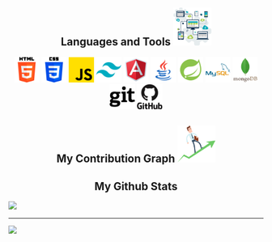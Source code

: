 <!-- <div>
<image src="https://github.com/raman-1999/raman-1999/blob/main/images/banner.gif" />
</div> -->

<h2 align="center"">Languages and Tools <img src="https://github.com/raman-1999/raman-1999/blob/main/images/skills.png" width="75"></h2>

<p align="center" >
 <img src="https://github.com/raman-1999/raman-1999/blob/main/images/html-5.png" width="50" height="50"/>
<img src="https://github.com/raman-1999/raman-1999/blob/main/images/css-3.png" width="50" height="50"/>
<img src="https://github.com/raman-1999/raman-1999/blob/main/images/js.png" width="50" height="50"/>
<img src="https://github.com/raman-1999/raman-1999/blob/main/images/tailwind.png" width="50" height="50"/>
<img src="https://github.com/raman-1999/raman-1999/blob/main/images/angular.png" width="50" height="50"/>
<img src="https://github.com/raman-1999/raman-1999/blob/main/images/java.png" width="50" height="50"/>
<img src="https://github.com/raman-1999/raman-1999/blob/main/images/spring-boot.png" width="50" height="50"/>
<img src="https://github.com/raman-1999/raman-1999/blob/main/images/mysql.png" width="50" height="50"/>
<img src="https://github.com/raman-1999/raman-1999/blob/main/images/mongodb.png" width="50" height="50"/>
<img src="https://github.com/raman-1999/raman-1999/blob/main/images/git.png" width="50" height="50"/>
<img src="https://github.com/raman-1999/raman-1999/blob/main/images/github.png" width="50" height="50"/>
</p>

<h2 align="center">
  My Contribution Graph <img src="https://github.com/raman-1999/raman-1999/blob/main/images/graph.png" width="75">
</h2>

<h2 align="center">
  My Github Stats<img src="" width="50">
</h2>

<img src="https://github-readme-stats.vercel.app/api?username=raman-1999&show_icons=true&hide_border=true&theme=dark&rank_icon=github">

---
<img src="https://github-readme-stats.vercel.app/api/top-langs/?username=raman-1999&layout=compact&theme=dracula">





